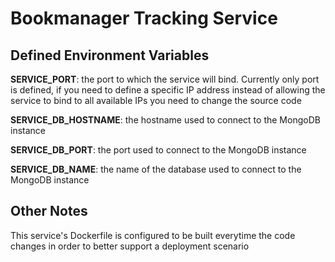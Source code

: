 # Bookmanager Tracking Service

## Defined Environment Variables

**SERVICE_PORT**: the port to which the service will bind. Currently only port is defined, if you need to define a specific IP address instead of allowing the service to bind to all available IPs you need to change the source code

**SERVICE_DB_HOSTNAME**: the hostname used to connect to the MongoDB instance

**SERVICE_DB_PORT**: the port used to connect to the MongoDB instance

**SERVICE_DB_NAME**: the name of the database used to connect to the MongoDB instance


## Other Notes

This service's Dockerfile is configured to be built everytime the code changes in order to better support a deployment scenario
